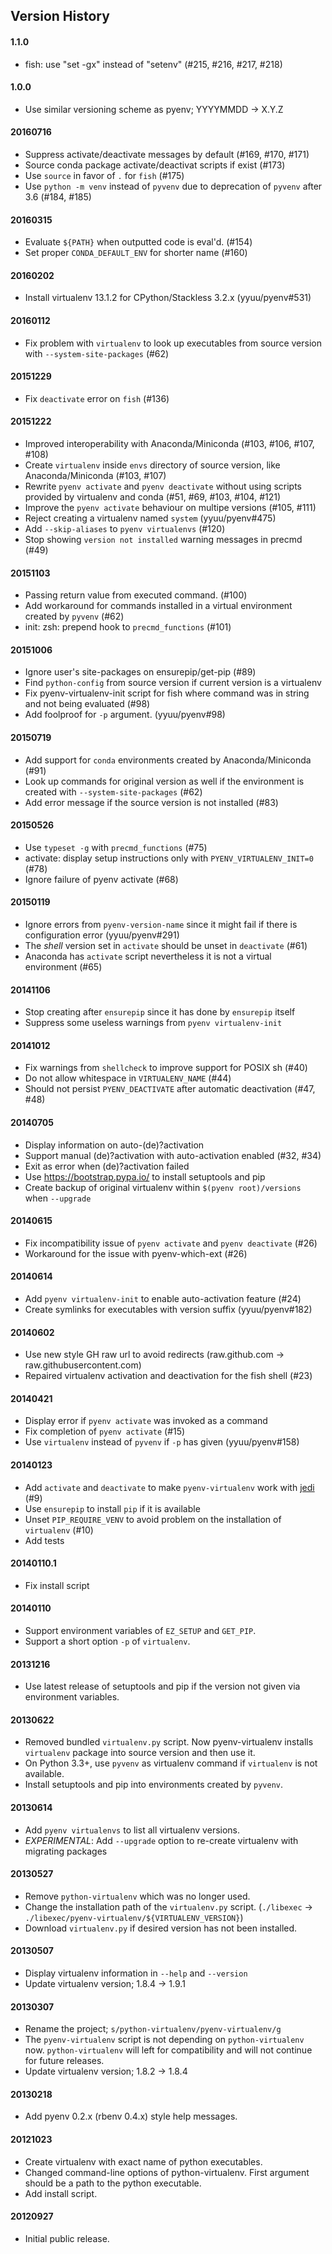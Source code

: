 ## Version History

#### 1.1.0

* fish: use "set -gx" instead of "setenv" (#215, #216, #217, #218)

#### 1.0.0

* Use similar versioning scheme as pyenv; YYYYMMDD -> X.Y.Z

#### 20160716

* Suppress activate/deactivate messages by default (#169, #170, #171)
* Source conda package activate/deactivat scripts if exist (#173)
* Use `source` in favor of `.` for `fish` (#175)
* Use `python -m venv` instead of `pyvenv` due to deprecation of `pyvenv` after 3.6 (#184, #185)

#### 20160315

* Evaluate `${PATH}` when outputted code is eval'd. (#154)
* Set proper `CONDA_DEFAULT_ENV` for shorter name (#160)

#### 20160202

* Install virtualenv 13.1.2 for CPython/Stackless 3.2.x (yyuu/pyenv#531)

#### 20160112

* Fix problem with `virtualenv` to look up executables from source version with `--system-site-packages` (#62)

#### 20151229

* Fix `deactivate` error on `fish` (#136)

#### 20151222

* Improved interoperability with Anaconda/Miniconda (#103, #106, #107, #108)
* Create `virtualenv` inside `envs` directory of source version, like Anaconda/Miniconda (#103, #107)
* Rewrite `pyenv activate` and `pyenv deactivate` without using scripts provided by virtualenv and conda (#51, #69, #103, #104, #121)
* Improve the `pyenv activate` behaviour on multipe versions (#105, #111)
* Reject creating a virtualenv named `system` (yyuu/pyenv#475)
* Add `--skip-aliases` to `pyenv virtualenvs` (#120)
* Stop showing `version not installed` warning messages in precmd (#49)

#### 20151103

* Passing return value from executed command. (#100)
* Add workaround for commands installed in a virtual environment created by `pyvenv` (#62)
* init: zsh: prepend hook to `precmd_functions` (#101)

#### 20151006

* Ignore user's site-packages on ensurepip/get-pip (#89)
* Find `python-config` from source version if current version is a virtualenv
* Fix pyenv-virtualenv-init script for fish where command was in string and not being evaluated (#98)
* Add foolproof for `-p` argument. (yyuu/pyenv#98)

#### 20150719

* Add support for `conda` environments created by Anaconda/Miniconda (#91)
* Look up commands for original version as well if the environment is created with `--system-site-packages` (#62)
* Add error message if the source version is not installed (#83)

#### 20150526

* Use `typeset -g` with `precmd_functions` (#75)
* activate: display setup instructions only with `PYENV_VIRTUALENV_INIT=0` (#78)
* Ignore failure of pyenv activate (#68)

#### 20150119

 * Ignore errors from `pyenv-version-name` since it might fail if there is configuration error (yyuu/pyenv#291)
 * The _shell_ version set in `activate` should be unset in `deactivate` (#61)
 * Anaconda has `activate` script nevertheless it is not a virtual environment (#65)

#### 20141106

 * Stop creating after `ensurepip` since it has done by `ensurepip` itself
 * Suppress some useless warnings from `pyenv virtualenv-init`

#### 20141012

 * Fix warnings from `shellcheck` to improve support for POSIX sh (#40)
 * Do not allow whitespace in `VIRTUALENV_NAME` (#44)
 * Should not persist `PYENV_DEACTIVATE` after automatic deactivation (#47, #48)

#### 20140705

 * Display information on auto-(de)?activation
 * Support manual (de)?activation with auto-activation enabled (#32, #34)
 * Exit as error when (de)?activation failed
 * Use https://bootstrap.pypa.io/ to install setuptools and pip
 * Create backup of original virtualenv within `$(pyenv root)/versions` when `--upgrade`

#### 20140615

 * Fix incompatibility issue of `pyenv activate` and `pyenv deactivate` (#26)
 * Workaround for the issue with pyenv-which-ext (#26)

#### 20140614

 * Add `pyenv virtualenv-init` to enable auto-activation feature (#24)
 * Create symlinks for executables with version suffix (yyuu/pyenv#182)

#### 20140602

 * Use new style GH raw url to avoid redirects (raw.github.com -> raw.githubusercontent.com)
 * Repaired virtualenv activation and deactivation for the fish shell (#23)

#### 20140421

 * Display error if `pyenv activate` was invoked as a command
 * Fix completion of `pyenv activate` (#15)
 * Use `virtualenv` instead of `pyvenv` if `-p` has given (yyuu/pyenv#158)

#### 20140123

 * Add `activate` and `deactivate` to make `pyenv-virtualenv` work with [jedi](https://github.com/davidhalter/jedi) (#9)
 * Use `ensurepip` to install `pip` if it is available
 * Unset `PIP_REQUIRE_VENV` to avoid problem on the installation of `virtualenv` (#10)
 * Add tests

#### 20140110.1

 * Fix install script

#### 20140110

 * Support environment variables of `EZ_SETUP` and `GET_PIP`.
 * Support a short option `-p` of `virtualenv`.

#### 20131216

 * Use latest release of setuptools and pip if the version not given via environment variables.

#### 20130622

 * Removed bundled `virtualenv.py` script. Now pyenv-virtualenv installs `virtualenv` package into source version and then use it.
 * On Python 3.3+, use `pyvenv` as virtualenv command if `virtualenv` is not available.
 * Install setuptools and pip into environments created by `pyvenv`.

#### 20130614

 * Add `pyenv virtualenvs` to list all virtualenv versions.
 * *EXPERIMENTAL*: Add `--upgrade` option to re-create virtualenv with migrating packages

#### 20130527

 * Remove `python-virtualenv` which was no longer used.
 * Change the installation path of the `virtualenv.py` script. (`./libexec` -> `./libexec/pyenv-virtualenv/${VIRTUALENV_VERSION}`)
 * Download `virtualenv.py` if desired version has not been installed.

#### 20130507

 * Display virtualenv information in `--help` and `--version`
 * Update virtualenv version; 1.8.4 -> 1.9.1

#### 20130307

 * Rename the project; `s/python-virtualenv/pyenv-virtualenv/g`
 * The `pyenv-virtualenv` script is not depending on `python-virtualenv` now.
   `python-virtualenv` will left for compatibility and will not continue for future releases.
 * Update virtualenv version; 1.8.2 -> 1.8.4

#### 20130218

 * Add pyenv 0.2.x (rbenv 0.4.x) style help messages.

#### 20121023

 * Create virtualenv with exact name of python executables.
 * Changed command-line options of python-virtualenv.
   First argument should be a path to the python executable.
 * Add install script.

#### 20120927

 * Initial public release.

